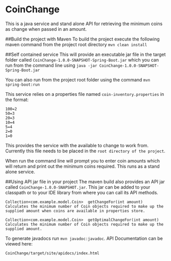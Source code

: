 # CoinChange
This is a java service and stand alone API for retrieving the minimum coins as change when
passed in an amount.

##Build the project with Maven
To build the project execute the following maven command from the project root directory
```mvn clean install```

##Self contained service
This will provide an executable jar file in the target folder called ```CoinChange-1.0.0-SNAPSHOT-Spring-Boot.jar```
which you can run from the command line using ```java -jar CoinChange-1.0.0-SNAPSHOT-Spring-Boot.jar```

You can also run from the project root folder using the command ```mvn spring-boot:run```

This service relies on a properties file named ```coin-inventory.properties``` in the format:
```
100=2
50=3
20=3
10=4
5=4
2=0
1=0
```

This provides the service with the available to change to work from.  Currently this file needs to be placed
in the ```root directory of the project```.

When run the command line will prompt you to enter coin amounts which will return and print out
the minimum coins required.  This runs as a stand alone service.

##Using API jar file in your project
The maven build also provides an API jar called ```CoinChange-1.0.0-SNAPSHOT.jar```.  This jar can be added to your classpath
or to your IDE library from where you can call its API methods.

```
Collection<com.example.model.Coin> 	getChangeFor(int amount)
Calculates the minimum number of Coin objects required to make up the supplied amount when coins are available in properties store.

Collection<com.example.model.Coin> 	getOptimalChangeFor(int amount)
Calculates the minimum number of Coin objects required to make up the supplied amount.
```
To generate javadocs run ```mvn javadoc:javadoc```.   API Documentation can be viewed here:
```
CoinChange/target/site/apidocs/index.html
```


